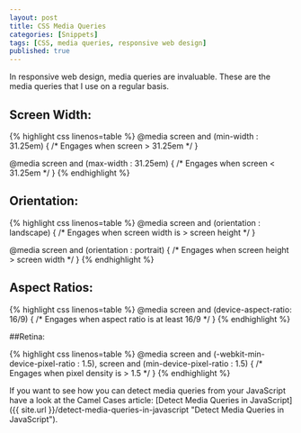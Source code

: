 ```yaml
---
layout: post
title: CSS Media Queries
categories: [Snippets]
tags: [CSS, media queries, responsive web design]
published: true
---
```

In responsive web design, media queries are invaluable. These are the media queries that I use on a regular basis.

<!--more-->

## Screen Width:

{% highlight css linenos=table %}
@media screen and (min-width : 31.25em) {
  /* Engages when screen > 31.25em */
}

@media screen and (max-width : 31.25em) {
  /* Engages when screen < 31.25em */
}
{% endhighlight %}

## Orientation:

{% highlight css linenos=table %}
@media screen and (orientation : landscape) {
  /* Engages when screen width is > screen height */
}

@media screen and (orientation : portrait) {
  /* Engages when screen height > screen width */
}
{% endhighlight %}

## Aspect Ratios:

{% highlight css linenos=table %}
@media screen and (device-aspect-ratio: 16/9) {
  /* Engages when aspect ratio is at least 16/9 */
}
{% endhighlight %}

##Retina:

{% highlight css linenos=table %}
@media screen and (-webkit-min-device-pixel-ratio : 1.5),
screen and (min-device-pixel-ratio : 1.5) {
  /* Engages when pixel density is > 1.5 */
}
{% endhighlight %}

If you want to see how you can detect media queries from your JavaScript have a look at the Camel Cases article: [Detect Media Queries in JavaScript]({{ site.url }}/detect-media-queries-in-javascript "Detect Media Queries in JavaScript").
